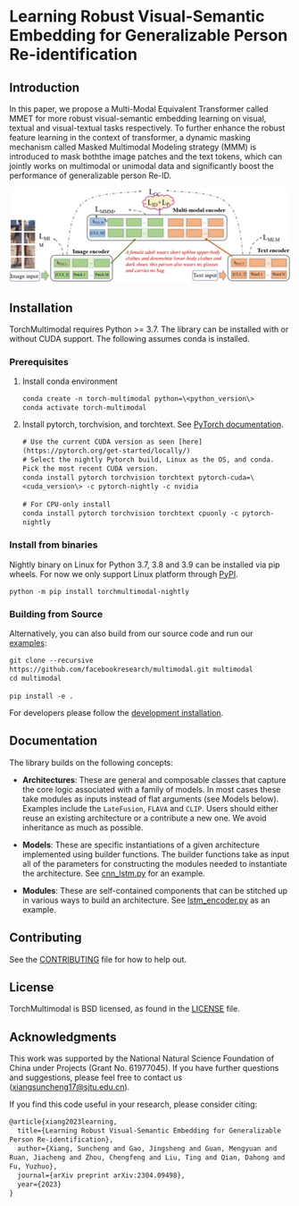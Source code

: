 # Learning Robust Visual-Semantic Embedding for Generalizable Person Re-identification

## Introduction

In this paper, we propose a Multi-Modal Equivalent Transformer called MMET for more robust  visual-semantic embedding learning on visual, textual and visual-textual tasks respectively. To further enhance the robust feature learning in the context of transformer, a dynamic masking mechanism called Masked Multimodal Modeling  strategy (MMM) is introduced to mask boththe image patches and the text tokens, which can jointly works on multimodal or unimodal data and significantly boost the performance of generalizable person Re-ID.

<img src='figs/MMET.png'/>


## Installation

TorchMultimodal requires Python >= 3.7. The library can be installed with or without CUDA support.
The following assumes conda is installed.

### Prerequisites
1. Install conda environment

    ```
    conda create -n torch-multimodal python=\<python_version\>
    conda activate torch-multimodal
    ```

2. Install pytorch, torchvision, and torchtext. See [PyTorch documentation](https://pytorch.org/get-started/locally/).

    ```
    # Use the current CUDA version as seen [here](https://pytorch.org/get-started/locally/)
    # Select the nightly Pytorch build, Linux as the OS, and conda. Pick the most recent CUDA version.
    conda install pytorch torchvision torchtext pytorch-cuda=\<cuda_version\> -c pytorch-nightly -c nvidia

    # For CPU-only install
    conda install pytorch torchvision torchtext cpuonly -c pytorch-nightly
    ```

### Install from binaries

Nightly binary on Linux for Python 3.7, 3.8 and 3.9 can be installed via pip wheels.
For now we only support Linux platform through [PyPI](https://pypi.org/).

```
python -m pip install torchmultimodal-nightly
```

### Building from Source

Alternatively, you can also build from our source code and run our [examples](https://github.com/facebookresearch/multimodal/tree/main/examples):

```
git clone --recursive https://github.com/facebookresearch/multimodal.git multimodal
cd multimodal

pip install -e .
```
For developers please follow the [development installation](https://github.com/facebookresearch/multimodal/blob/main/CONTRIBUTING.md#development-installation).

## Documentation

The library builds on the following concepts:
- **Architectures**: These are general and composable classes that capture the core logic associated with a family of models. In most cases these take modules as inputs instead of flat arguments (see Models below). Examples include the `LateFusion`, `FLAVA` and `CLIP`. Users should either reuse an existing architecture or a contribute a new one. We avoid inheritance as much as possible.

- **Models**: These are specific instantiations of a given architecture implemented using builder functions. The builder functions take as input all of the parameters for constructing the modules needed to instantiate the architecture. See [cnn_lstm.py](https://github.com/facebookresearch/multimodal/blob/main/examples/cnn_lstm/cnn_lstm.py) for an example.

- **Modules**: These are self-contained components that can be stitched up in various ways to build an architecture. See [lstm_encoder.py](https://github.com/facebookresearch/multimodal/blob/main/examples/cnn_lstm/lstm_encoder.py) as an example.

## Contributing
See the [CONTRIBUTING](CONTRIBUTING.md) file for how to help out.

## License

TorchMultimodal is BSD licensed, as found in the [LICENSE](LICENSE) file.

## Acknowledgments
This work was supported by the National Natural Science Foundation of China under Projects (Grant No. 61977045).
If you have further questions and suggestions, please feel free to contact us (xiangsuncheng17@sjtu.edu.cn).

If you find this code useful in your research, please consider citing:
```
@article{xiang2023learning,
  title={Learning Robust Visual-Semantic Embedding for Generalizable Person Re-identification},
  author={Xiang, Suncheng and Gao, Jingsheng and Guan, Mengyuan and Ruan, Jiacheng and Zhou, Chengfeng and Liu, Ting and Qian, Dahong and Fu, Yuzhuo},
  journal={arXiv preprint arXiv:2304.09498},
  year={2023}
}
```